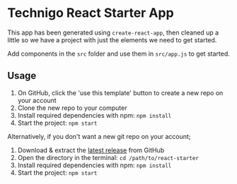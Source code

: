 # Technigo React Starter App

This app has been generated using `create-react-app`, then cleaned up a little
so we have a project with just the elements we need to get started.

Add components in the `src` folder and use them in `src/app.js` to get started.

## Usage

1. On GitHub, click the 'use this template' button to create a new repo on your
   account
1. Clone the new repo to your computer
1. Install required dependencies with npm: `npm install`
1. Start the project: `npm start`

Alternatively, if you don't want a new git repo on your account;

1. Download & extract the
   [latest release](https://github.com/Technigo/react-starter/releases/latest)
   from GitHub
1. Open the directory in the terminal: `cd /path/to/react-starter`
1. Install required dependencies with npm: `npm install`
1. Start the project: `npm start`
